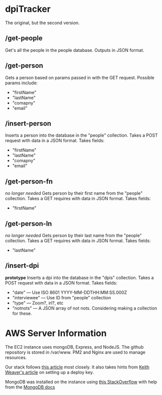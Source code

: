 # dpiTracker
The original, but the second version.

## /get-people
Get's all the people in the people database. Outputs in JSON format.

## /get-person
Gets a person based on params passed in with the GET request. Possible params include:
- "firstName"
- "lastName"
- "comapny"
- "email"

## /insert-person
Inserts a person into the database in the "people" collection. Takes a POST request with data in a JSON format. Takes fields:
- "firstName"
- "lastName"
- "comapny"
- "email"

## /get-person-fn
*no longer needed*
Gets person by their first name from the "people" collection. Takes a GET requires with data in JSON format. Takes fields:
- "firstName"

## /get-person-ln
*no longer needed*
Gets person by their last name from the "people" collection. Takes a GET requires with data in JSON format. Takes fields:
- "lastName"

## /insert-dpi
**prototype**
Inserts a dpi into the database in the "dpis" collection. Takes a POST request with data in a JSON format. Takes fields:
- "date" — Use ISO 8601 YYYY-MM-DDTHH:MM:SS.000Z
- "interviewee" — Use ID from "people" collection
- "type" — Zoom?, irl?, etc
- "notnots" — A JSON array of not nots. Considering making a collection for these.


# AWS Server Information

The EC2 instance uses mongoDB, Express, and NodeJS. The github repository is stored in /var/www. PM2 and Nginx are used to manage resources.

Our stack follows [this article](https://itnext.io/deploy-a-mongodb-expressjs-reactjs-nodejs-mern-stack-web-application-on-aws-ec2-2a0d8199a682) most closely. It also takes hints from [Keith Weaver's article](https://medium.com/@Keithweaver_/setting-up-mern-stack-on-aws-ec2-6dc599be4737) on setting up a deploy key.

MongoDB was installed on the instance using [this StackOverflow](https://stackoverflow.com/questions/61547664/im-unable-to-install-mongodb-in-my-ubuntu-system-and-i-face-this-error-while-in) with help from the [MongoDB docs](https://docs.mongodb.com/manual/tutorial/install-mongodb-on-ubuntu/)
